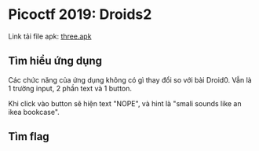 # Picoctf 2019: Droids2

Link tải file apk: [three.apk](https://github.com/MinhNhatTran/Android-CTF/blob/master/pico2019/three/three.apk)

## Tìm hiểu ứng dụng

Các chức năng của ứng dụng không có gì thay đổi so với bài Droid0. Vẫn là 1 trường input, 2 phần text và 1 button.

Khi click vào button sẽ hiện text "NOPE", và hint là "smali sounds like an ikea bookcase".

## Tìm flag
